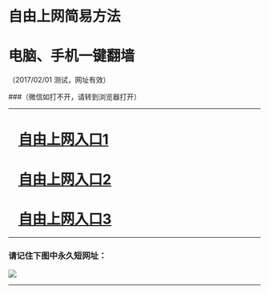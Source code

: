 # 自由上网简易方法

# 电脑、手机一键翻墙

（2017/02/01 测试，网址有效）

###（微信如打不开，请转到浏览器打开）

***


# &nbsp;&nbsp; <a href="http://fqtz-2635.fqtz99.info/?uid=1 " target="_blank">自由上网入口1</a>
# &nbsp;&nbsp; <a href="http://fqtz-2636.fqtz99.info/?uid=2 " target="_blank">自由上网入口2</a>
# &nbsp;&nbsp; <a href="https://github.com/ogate/ogate/blob/master/README.md?0125" target="_blank">自由上网入口3</a>
***

### 请记住下图中永久短网址：

<img src="https://fqtz-9999.fqtz99.info/pic/yjfq-20170119ok.png" /> 


***

